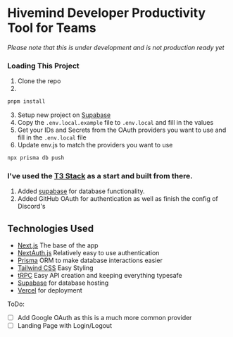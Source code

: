 # Hivemind Developer Productivity Tool for Teams

_Please note that this is under development and is not production ready yet_

### Loading This Project
1. Clone the repo
2. 
```bash
pnpm install
```
3. Setup new project on [Supabase](https://supabase.com)
4. Copy the `.env.local.example` file to `.env.local` and fill in the values
5. Get your IDs and Secrets from the OAuth providers you want to use and fill in the `.env.local` file
6. Update env.js to match the providers you want to use
```bash
npx prisma db push
```

### I've used the [T3 Stack](https://create.t3.gg/) as a start and built from there.
1. Added [supabase](https://supabase.com) for database functionality. 
2. Added GitHub OAuth for authentication as well as finish the config of Discord's


## Technologies Used
- [Next.js](https://nextjs.org) The base of the app
- [NextAuth.js](https://next-auth.js.org) Relatively easy to use authentication
- [Prisma](https://prisma.io) ORM to make database interactions easier
- [Tailwind CSS](https://tailwindcss.com) Easy Styling
- [tRPC](https://trpc.io) Easy API creation and keeping everything typesafe
- [Supabase](https://supabase.com) for database hosting
- [Vercel](https://vercel.com) for deployment


ToDo: 
- [ ] Add Google OAuth as this is a much more common provider
- [ ] Landing Page with Login/Logout